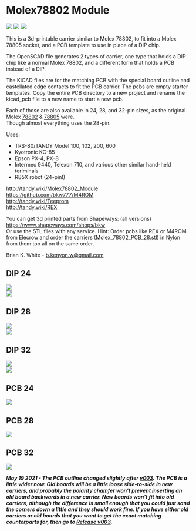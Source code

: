 # Molex78802 Module
![](Molex78802_PCB_28.jpg)
![](PCB_28_example_1.jpg)
![](PCB_28_example_2.jpg)

This is a 3d-printable carrier similar to Molex 78802, to fit into a Molex 78805 socket, and a PCB template to use in place of a DIP chip.

The OpenSCAD file generates 2 types of carrier, one type that holds a DIP chip like a normal Molex 78802, and a different form that holds a PCB instead of a DIP.

The KiCAD files are for the matching PCB with the special board outline and castellated edge contacts to fit the PCB carrier. The pcbs are empty starter templates. Copy the entire PCB directory to a new project and rename the kicad_pcb file to a new name to start a new pcb.

Each of those are also available in 24, 28, and 32-pin sizes, as the original Molex [78802](references/050395288_sd_corrected.pdf) & [78805](references/015299282_sd_corrected.pdf) were.  
Though almost everything uses the 28-pin.

Uses:
* TRS-80/TANDY Model 100, 102, 200, 600
* Kyotronic KC-85
* Epson PX-4, PX-8
* Intermec 9440, Telexon 710, and various other similar hand-held teriminals
* RB5X robot (24-pin!)

http://tandy.wiki/Molex78802_Module  
https://github.com/bkw777/M4ROM  
http://tandy.wiki/Teeprom  
http://tandy.wiki/REX  

You can get 3d printed parts from Shapeways: (all versions) https://www.shapeways.com/shops/bkw  
Or use the STL files with any service.  Hint: Order pcbs like REX or M4ROM from Elecrow and order the carriers (Molex_78802_PCB_28.stl) in Nylon from them too all on the same order.
<!-- Sculpteo has a $50 minimum order, if you order less than $50 worth of parts before tax & shipping, then they charge you the difference. So you have to order 8 or 9 carriers minimum. -->
<!-- Or Sculpteo: [PCB24](https://www.sculpteo.com/en/print/molex78802_pcb_24-4/xMikpkmg), [PCB28](https://www.sculpteo.com/en/print/molex78802_pcb_28-13/Bw4x3yG6), [PCB32](https://www.sculpteo.com/en/print/molex78802_pcb_32-3/zmUBXFK4), [DIP24](https://www.sculpteo.com/en/print/molex78802_dip_24/P2V6xXt8), [DIP28](https://www.sculpteo.com/en/print/molex78802_dip_28-7/LX6JbLYc), [DIP32](https://www.sculpteo.com/en/print/molex78802_dip_32/sJC8nkke). -->

Brian K. White - b.kenyon.w@gmail.com

## DIP 24  
![](Molex78802_CERDIP_24.jpg)  
![](Molex78802_CERDIP_24_b.jpg)

## DIP 28  
![](Molex78802_CERDIP_28.jpg)  
![](Molex78802_CERDIP_28_b.jpg)

## DIP 32  
![](Molex78802_CERDIP_32.jpg)  
![](Molex78802_CERDIP_32_b.jpg)

## PCB 24  
![](Molex78802_PCB_24.jpg)

## PCB 28  
![](Molex78802_PCB_28.jpg)

## PCB 32  
![](Molex78802_PCB_28.jpg)

***May 19 2021 - The PCB outline changed slightly after [v003](https://github.com/bkw777/Molex78802_Module/tree/v003). The PCB is a little wider now. Old boards will be a little loose side-to-side in new carriers, and probably the polarity chamfer won't prevent inserting an old board backwards in a new carrier. New boards won't fit into old carriers, although the difference is small enough that you could just sand the corners down a little and they should work fine. If you have either old carriers or old boards that you want to get the exact matching counterparts for, then go to [Release v003](https://github.com/bkw777/Molex78802_Module/releases/tag/v003).***
